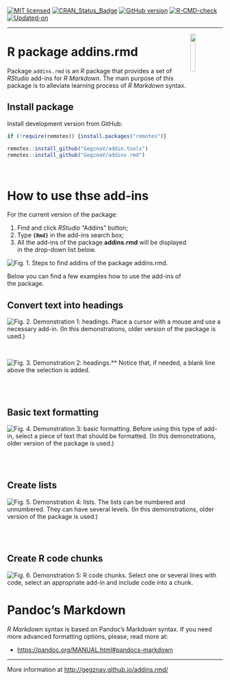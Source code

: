 
<!-- README.md is generated from README.Rmd. Please edit that file -->
<!-- badges: start -->

[![MIT
licensed](https://img.shields.io/badge/license-MIT-blue.svg)](https://opensource.org/licenses/MIT)
[![CRAN_Status_Badge](http://www.r-pkg.org/badges/version/addins.rmd)](https://cran.r-project.org/package=addins.rmd)
[![GitHub
version](https://img.shields.io/badge/GitHub-0.0.11-brightgreen.svg)](https://github.com/GegznaV/addins.rmd)
[![R-CMD-check](https://github.com/GegznaV/addins.rmd/workflows/R-CMD-check/badge.svg)](https://github.com/GegznaV/addins.rmd/actions)
[![Updated-on](https://img.shields.io/badge/Updated%20on-2022--03--23-yellowgreen.svg)](/commits/master)
<!-- badges: end -->

------------------------------------------------------------------------

<!-- ```{r, fig.align='center', out.height='30%', out.width='30%', echo=FALSE, eval = FALSE} -->
<!-- knitr::include_graphics("http://gegznav.github.io/addins.rmd/logo.png") -->
<!-- ``` -->

<img src="http://gegznav.github.io/addins.rmd/logo.png" align="right" width="15%" height="15%"/>

# R package **addins.rmd**

Package `addins.rmd` is an *R* package that provides a set of *RStudio*
add-ins for *R Markdown*. The main purpose of this package is to
alleviate learning process of *R Markdown* syntax.

<!-- 1) **format text in R Markdown documents**:  -->
<!--     - **enclose** either selected text or selected rows with special symbols and text gets inerpreted in a special way when rendered with R Markdown (e.g., converts "bold" into "\*\*bold\*\*" -->
<!-- that is interpreted as "**bold**"). -->
<!-- 2) **insert** text (e.g., operators `%>%`, `<<-`, `%$%`) at the cursor position;  -->
<!-- 3)  **replace** symbols in selected -->
<!-- pieces of text (e.g., convert backslashes to forward slashes which results  -->
<!-- in strings like `"c:\data\"` converted into `"c:/data/"`).  -->

## Install package

<!-- Install released version from CRAN: -->
<!-- ```{r Install package from CRAN, eval=FALSE} -->
<!-- install.packages("addins.rmd") -->
<!-- ``` -->

Install development version from GitHub:

``` r
if (!require(remotes)) {install.packages("remotes")}

remotes::install_github("GegznaV/addin.tools")
remotes::install_github("GegznaV/addins.rmd")
```

<br>

# How to use thse add-ins

<!-- Recommended workflow and a few examples -->
<!-- ----------------------------------------------------- -->
<!-- Get started online http://gegznav.github.io/addins.rmd/articles/v1_workflow.html -->
<!-- And offline: -->
<!-- ```{r, eval=FALSE} -->
<!-- vignette("v1_workflow", package = "addins.rmd") -->
<!-- ``` -->
<!-- browseVignettes("addins.rmd") -->

For the current version of the package:

1)  Find and click *RStudio* “Addins” button;
2)  Type **`{Rmd}`** in the add-ins search box;
3)  All the add-ins of the package **addins.rmd** will be displayed in
    the drop-down list below.

![**Fig. 1.** Steps to find addins of the package
**addins.rmd**.](https://raw.githubusercontent.com/GegznaV/addins.rmd/master/docs/figs/steps-search-addins.png)

Below you can find a few examples how to use the add-ins of the package.

## Convert text into headings

![**Fig. 2.** **Demonstration 1: headings.** Place a cursor with a mouse
and use a necessary add-in.  
*(In this demonstrations, older version of the package is
used.)*](https://raw.githubusercontent.com/GegznaV/addins.rmd/master/docs/figs/demo-headings-1.gif)

<br>

![**Fig. 3.** Demonstration 2: headings.\*\* Notice that, if needed, a
blank line above the selection is
added.](https://raw.githubusercontent.com/GegznaV/addins.rmd/master/docs/figs/demo-headings-2.gif)

<br><br>

## Basic text formatting

![**Fig. 4.** **Demonstration 3: basic formatting.** Before using this
type of add-in, select a piece of text that should be formatted.  
*(In this demonstrations, older version of the package is
used.)*](https://raw.githubusercontent.com/GegznaV/addins.rmd/master/docs/figs/demo-formatting-1.gif)

<br><br>

## Create lists

![**Fig. 5.** **Demonstration 4: lists.** The lists can be numbered and
unnumbered. They can have several levels. *(In this demonstrations,
older version of the package is
used.)*](https://raw.githubusercontent.com/GegznaV/addins.rmd/master/docs/figs/demo-lists-1.gif)

<br><br>

## Create R code chunks

![**Fig. 6.** **Demonstration 5: R code chunks.** Select one or several
lines with code, select an appropriate add-in and include code into a
chunk.](https://raw.githubusercontent.com/GegznaV/addins.rmd/master/docs/figs/demo-chunk-add-1.gif)

# Pandoc’s Markdown

*R Markdown* syntax is based on Pandoc’s Markdown syntax. If you need
more advanced formatting options, please, read more at:

-   <a href="https://pandoc.org/MANUAL.html#pandocs-markdown"
    target="_blank">https://pandoc.org/MANUAL.html#pandocs-markdown</a>

------------------------------------------------------------------------

More information at <http://gegznav.github.io/addins.rmd/>
